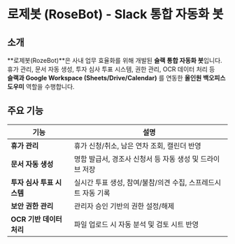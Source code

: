 # 로제봇 (RoseBot) - Slack 통합 자동화 봇

## 소개

**로제봇(RozeBot)**은 사내 업무 효율화를 위해 개발된 **슬랙 통합 자동화 봇**입니다.  
휴가 관리, 문서 자동 생성, 투자 심사 투표 시스템, 권한 관리, OCR 데이터 처리 등  
**슬랙과 Google Workspace (Sheets/Drive/Calendar)** 를 연동한 **올인원 백오피스 도우미** 역할을 수행합니다.

## 주요 기능

| 기능 | 설명 |
|------|------|
| **휴가 관리** | 휴가 신청/취소, 남은 연차 조회, 캘린더 반영 |
| **문서 자동 생성** | 명함 발급서, 경조사 신청서 등 자동 생성 및 드라이브 저장 |
| **투자 심사 투표 시스템** | 실시간 투표 생성, 참여/불참/의견 수집, 스프레드시트 자동 기록 |
| **보안 권한 관리** | 관리자 승인 기반의 권한 설정/해제 |
| **OCR 기반 데이터 처리** | 파일 업로드 시 자동 분석 및 검토 시트 반영 |
